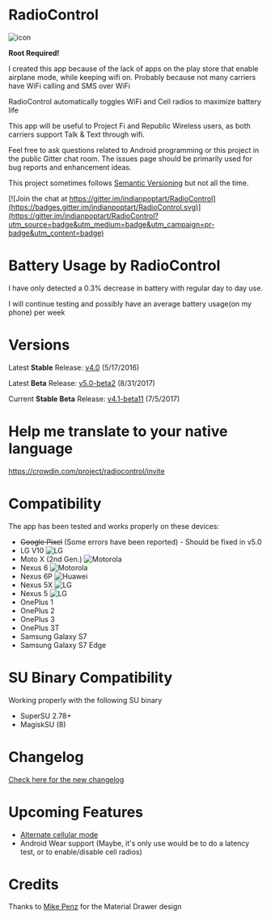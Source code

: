 # RadioControl
![icon](http://nikhilp.org/images/ic_launcher.png)

**Root Required!**

I created this app because of the lack of apps on the play store that enable airplane mode, while keeping wifi on. Probably because not many carriers have WiFi calling and SMS over WiFi

RadioControl automatically toggles WiFi and Cell radios to maximize battery life

This app will be useful to Project Fi and Republic Wireless users, as both carriers support Talk & Text through wifi.

Feel free to ask questions related to Android programming or this project in the public Gitter chat room. The issues page should be primarily used for bug reports and enhancement ideas.

This project sometimes follows [Semantic Versioning](http://semver.org/) but not all the time.

[![Join the chat at https://gitter.im/indianpoptart/RadioControl](https://badges.gitter.im/indianpoptart/RadioControl.svg)](https://gitter.im/indianpoptart/RadioControl?utm_source=badge&utm_medium=badge&utm_campaign=pr-badge&utm_content=badge)

# Battery Usage by RadioControl

I have only detected a 0.3% decrease in battery with regular day to day use.

I will continue testing and possibly have an average battery usage(on my phone) per week

# Versions

Latest **Stable** Release: [v4.0](https://github.com/indianpoptart/RadioControl/releases/latest) (5/17/2016)

Latest **Beta** Release: [v5.0-beta2](https://github.com/indianpoptart/RadioControl/releases/tag/v5.0-beta2) (8/31/2017)

Current **Stable Beta** Release: [v4.1-beta11](https://github.com/indianpoptart/RadioControl/releases/tag/v4.1-beta11) (7/5/2017)

# Help me translate to your native language
https://crowdin.com/project/radiocontrol/invite

# Compatibility
The app has been tested and works properly on these devices:
- ~~Google Pixel~~ (Some errors have been reported) - Should be fixed in v5.0
- LG V10 ![LG](http://nikhilp.org/images/lg.png)
- Moto X (2nd Gen.) ![Motorola](http://nikhilp.org/images/moto.png)
- Nexus 6 ![Motorola](http://nikhilp.org/images/moto.png)
- Nexus 6P ![Huawei](http://nikhilp.org/images/huawei.png)
- Nexus 5X ![LG](http://nikhilp.org/images/lg.png)
- Nexus 5 ![LG](http://nikhilp.org/images/lg.png)
- OnePlus 1
- OnePlus 2
- OnePlus 3
- OnePlus 3T
- Samsung Galaxy S7
- Samsung Galaxy S7 Edge

# SU Binary Compatibility
Working properly with the following SU binary
- SuperSU 2.78+
- MagiskSU (8)

# Changelog
[Check here for the new changelog](https://changelog.nikhilp.org/)

# Upcoming Features

- [Alternate cellular mode](https://github.com/indianpoptart/RadioControl/issues/35)
- Android Wear support (Maybe, it's only use would be to do a latency test, or to enable/disable cell radios)

# Credits
Thanks to [Mike Penz](https://github.com/mikepenz) for the Material Drawer design
